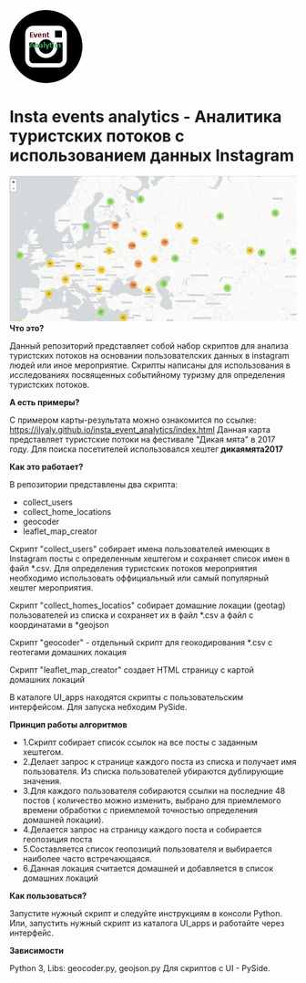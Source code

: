 ![](/ui_apps/insta.jpg)
# Insta events analytics - Аналитика туристских потоков c использованием данных Instagram
![](/docs/clust_map.jpg)
**Что это?**

Данный репозиторий представляет собой набор скриптов для анализа туристских потоков на основании пользователских данных в  instagram людей или иное мероприятие.
Скрипты написаны для использования в исследованиях посвященных событийному туризму для определения туристских потоков.

**А есть примеры?**

С примером карты-результата можно ознакомится по ссылке: https://ilyaly.github.io/insta_event_analytics/index.html
Данная карта представляет туристские потоки на фестивале "Дикая мята" в 2017 году. Для поиска посетителей использовался хештег **дикаямята2017**

**Как это работает?**

В репозитории представлены два скрипта:
- collect_users
- collect_home_locations
- geocoder
- leaflet_map_creator

Скрипт "collect_users" собирает имена пользователей имеющих в Instagram посты с определенным хештегом и сохраняет список имен в файл *.csv.
Для определения туристских потоков мероприятия необходимо использовать оффициальный или самый популярный хештег мероприятия.

Скрипт "collect_homes_locatios" собирает домашние локации (geotag) пользователей из списка и сохраняет их в файл *.csv а файл с координатами в *geojson

Скрипт "geocoder" - отдельный скрипт для геокодирования *.csv с геотегами домашних локация

Скрипт "leaflet_map_creator" создает HTML страницу с картой домашних локаций

В каталоге UI_apps находятся скрипты с пользовательским интерфейсом. Для запуска небходим PySide.

**Принцип работы алгоритмов**

- 1.Скрипт собирает список ссылок на все посты с заданным хештегом. 
- 2.Делает запрос к странице каждого поста из списка и получает имя пользователя. Из списка пользователей убираются дублирующие значения.
- 3.Для каждого пользователя собираются ссылки на последние 48 постов ( количество можно изменить, выбрано для приемлемого времени обработки с приемлемой точностью определения домашней локации).
- 4.Делается запрос на страницу каждого поста и собирается геопозиция поста
- 5.Составляется список геопозиций пользователя и выбирается наиболее часто встречающаяся.
- 6.Данная локация считается домашней и добавляется в список домашних локаций

**Как пользоваться?**

Запустите нужный скрипт и следуйте инструкциям в консоли Python.
Или, запустить нужный скрипт из каталога UI_apps и работайте через интерфейс.


**Зависимости**

Python 3,
Libs: geocoder.py, geojson.py
Для скриптов с UI - PySide.
